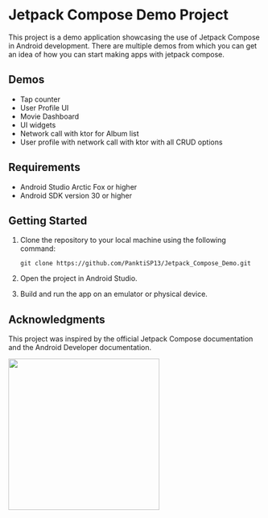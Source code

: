 # Jetpack Compose Demo Project

This project is a demo application showcasing the use of Jetpack Compose in Android development. 
There are multiple demos from which you can get an idea of how you can start making apps with jetpack compose.

## Demos

- Tap counter
- User Profile UI
- Movie Dashboard
- UI widgets
- Network call with ktor for Album list
- User profile with network call with ktor with all CRUD options

## Requirements

- Android Studio Arctic Fox or higher
- Android SDK version 30 or higher

## Getting Started

1. Clone the repository to your local machine using the following command:

   ```
   git clone https://github.com/PanktiSP13/Jetpack_Compose_Demo.git
   ```
   
2. Open the project in Android Studio.
3. Build and run the app on an emulator or physical device.


## Acknowledgments

This project was inspired by the official Jetpack Compose documentation and the Android Developer documentation. 

<img src="https://github.com/PanktiSP13/Jetpack_Compose_Demo/assets/58383702/e2977c37-0ba8-41b8-ba91-6cc7a706a55e" width="300">


